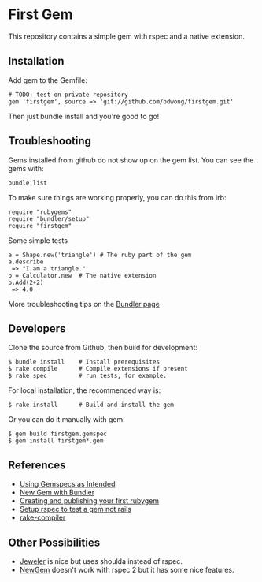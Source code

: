 First Gem
=========

This repository contains a simple gem with rspec and a native extension.

Installation
------------

Add gem to the Gemfile:

    # TODO: test on private repository
    gem 'firstgem', source => 'git://github.com/bdwong/firstgem.git'

Then just bundle install and you're good to go!

Troubleshooting
---------------

Gems installed from github do not show up on the gem list.
You can see the gems with:

    bundle list

To make sure things are working properly, you can do this from irb:

    require "rubygems"
    require "bundler/setup"
    require "firstgem"

Some simple tests

    a = Shape.new('triangle') # The ruby part of the gem
    a.describe
     => "I am a triangle."
    b = Calculator.new  # The native extension
    b.Add(2+2)
     => 4.0


More troubleshooting tips on the [Bundler page](https://github.com/carlhuda/bundler/blob/master/ISSUES.md)

Developers
----------

Clone the source from Github, then build for development:

    $ bundle install    # Install prerequisites
    $ rake compile      # Compile extensions if present
    $ rake spec         # run tests, for example.

For local installation, the recommended way is:

    $ rake install      # Build and install the gem

Or you can do it manually with gem:

    $ gem build firstgem.gemspec
    $ gem install firstgem*.gem


References
----------

 * [Using Gemspecs as Intended](http://yehudakatz.com/2010/04/02/using-gemspecs-as-intended/)
 * [New Gem with Bundler](http://railscasts.com/episodes/245-new-gem-with-bundler)
 * [Creating and publishing your first rubygem](http://blog.thepete.net/2010/11/creating-and-publishing-your-first-ruby.html)
 * [Setup rspec to test a gem not rails](http://blog.thepete.net/2010/11/creating-and-publishing-your-first-ruby.html)
 * [rake-compiler](https://github.com/luislavena/rake-compiler)

Other Possibilities
-------------------

 * [Jeweler](https://github.com/technicalpickles/jeweler) is nice but uses shoulda instead of rspec.
 * [NewGem](http://newgem.rubyforge.org/) doesn't work with rspec 2 but it has some nice features.
